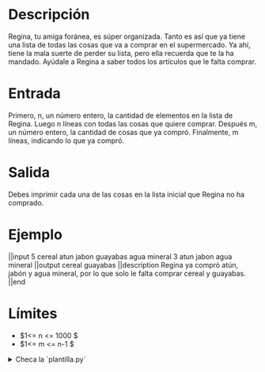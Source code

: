 # Descripción
Regina, tu amiga foránea, es súper organizada. Tanto es así que ya tiene una lista de todas las cosas que va a comprar en el supermercado. Ya ahí, tiene la mala suerte de perder su lista, pero ella recuerda que te la ha mandado. Ayúdale a Regina a saber todos los artículos que le falta comprar. 

# Entrada
Primero, n, un número entero, la cantidad de elementos en la lista de Regina. 
Luego n líneas con todas las cosas que quiere comprar.
Después m, un número entero, la cantidad de cosas que ya compró. 
Finalmente, m líneas, indicando lo que ya compró.

# Salida
Debes imprimir cada una de las cosas en la lista inicial que Regina no ha comprado. 

# Ejemplo

||input
5
cereal
atun
jabon
guayabas
agua mineral
3
atun
jabon
agua mineral
||output
cereal
guayabas
||description
Regina ya compró atún, jabón y agua mineral, por lo que solo le falta comprar cereal y guayabas.
||end

# Límites

* $1<= n <= 1000 $
* $1<= m <= n-1 $

<details><summary>Checa la `plantilla.py`</summary>

{{plantilla.py}}

</details>
